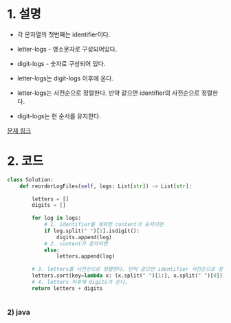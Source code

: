 # 1. 설명
- 각 문자열의 첫번째는 identifier이다.

- letter-logs - 영소문자로 구성되어있다.
- digit-logs - 숫자로 구성되어 있다.

- letter-logs는 digit-logs 이후에 온다.
- letter-logs는 사전순으로 정렬한다. 만약 같으면 identifier의 사전순으로 정렬한다.
- digit-logs는 현 순서를 유지한다.


[문제 링크](https://leetcode.com/problems/reorder-data-in-log-files/)


# 2. 코드
```python
class Solution:
    def reorderLogFiles(self, logs: List[str]) -> List[str]:
        
        letters = []
        digits = []
        
        for log in logs:
            # 1. identifier를 제외한 content가 숫자이면
            if log.split(" ")[1].isdigit():
                digits.append(log)
            # 2. content가 문자이면
            else:
                letters.append(log)
                
        # 3. letters를 사전순으로 정렬한다. 만약 같으면 identifier 사전순으로 정렬한다.      
        letters.sort(key=lambda x: (x.split(" ")[1:], x.split(" ")[0]))                
        # 4. letters 이후에 digits가 온다.
        return letters + digits
        
```

### 2) java
```java
```